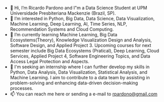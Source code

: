 - 👋 Hi, I’m Ricardo Pardono and I"m a Data Science Student at UPM Universidade Presbiteriana Mackenzie (Brazil, SP).
- 👀 I’m interested in Python, Big Data, Data Science, Data Visualization, Machine Learning, Deep Learning, AI, Time Series, NLP, Recommendation Systems and Cloud Computing.
- 🌱 I’m currently learning Machine Learning, Big Data Ecosystems(Theory), Knowledge Visualization Design and Analysis, Software Design, and Applied Project 3.
      Upcoming courses for next semester include Big Data Ecosystems (Pratical), Deep Learning, Cloud Services, Applied Project 4, Software Engineering Topics, and Data Access Legal Protection and Aspects.
- 💞️ I'm seeking an internship where I can further develop my skills in Python, Data Analysis, Data Visualization, Statistical Analysis, and Machine Learning.
      I aim to contribute to a data team by assisting in problem-solving and enhancing data-driven decision-making processes.
- 📫 You can reach me here or sending a e-mail to rpardono@gmail.com

<!---
RickPardono/RickPardono is a ✨ special ✨ repository because its `README.md` (this file) appears on your GitHub profile.
You can click the Preview link to take a look at your changes.
--->
